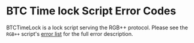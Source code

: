# BTC Time lock Script Error Codes

BTCTimeLock is a lock script serving the RGB++ protocol. Please see the `RGB++` script's [error list](0xbc6c568a1a0d0a09f6844dc9d74ddb4343c32143ff25f727c59edf4fb72d6936.md) for the full error description.

